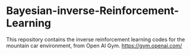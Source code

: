 # Bayesian-inverse-Reinforcement-Learning
This repository contains the inverse reinforcement learning codes for the mountain car environment, from Open AI Gym. 
https://gym.openai.com/
